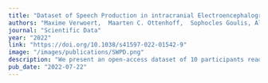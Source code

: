 ```yaml
---
title: "Dataset of Speech Production in intracranial Electroencephalography"
authors: "Maxime Verwoert,  Maarten C. Ottenhoff,  Sophocles Goulis, Albert J. Colon,  Louis Wagner, Simon Tousseyn, Johannes P. van Dijk, Pieter L. Kubben, Christian Herff"
journal: "Scientific Data"
year: "2022"
link: "https://doi.org/10.1038/s41597-022-01542-9"
image: "/images/publications/SWPD.png"
description: "We present an open-access dataset of 10 participants reading words out loud while recorded with intracranial EEG. This data can help in understanding the speech production process better and can be used to test speech BCI algorithms."
pub_date: "2022-07-22"
---
```

